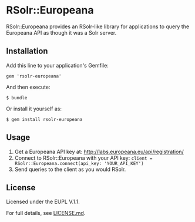 # RSolr::Europeana

RSolr::Europeana provides an RSolr-like library for applications to query the
Europeana API as though it was a Solr server.

## Installation

Add this line to your application's Gemfile:

    gem 'rsolr-europeana'

And then execute:

    $ bundle

Or install it yourself as:

    $ gem install rsolr-europeana

## Usage

1. Get a Europeana API key at: http://labs.europeana.eu/api/registration/
2. Connect to RSolr::Europeana with your API key:
  `client = RSolr::Europeana.connect(api_key: 'YOUR_API_KEY')`
3. Send queries to the client as you would RSolr.

## License

Licensed under the EUPL V.1.1.

For full details, see [LICENSE.md](LICENSE.md).
